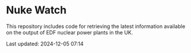 # Nuke Watch

This repository includes code for retrieving the latest information available on the output of EDF nuclear power plants in the UK.

Last updated: 2024-12-05 07:14